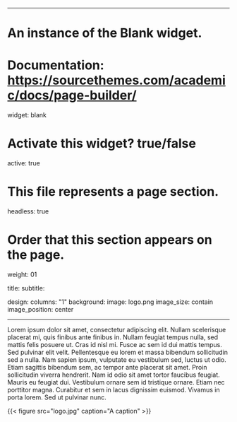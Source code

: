
---
# An instance of the Blank widget.
# Documentation: https://sourcethemes.com/academic/docs/page-builder/
widget: blank

# Activate this widget? true/false
active: true

# This file represents a page section.
headless: true

# Order that this section appears on the page.
weight: 01

title:
subtitle:

design:
 columns: "1"
 background:
  image: logo.png
  image_size: contain
  image_position: center

---

Lorem ipsum dolor sit amet, consectetur adipiscing elit. Nullam scelerisque placerat mi, quis finibus ante finibus in. Nullam feugiat tempus nulla, sed mattis felis posuere ut. Cras id nisl mi. Fusce ac sem id dui mattis tempus. Sed pulvinar elit velit. Pellentesque eu lorem et massa bibendum sollicitudin sed a nulla. Nam sapien ipsum, vulputate eu vestibulum sed, luctus ut odio. Etiam sagittis bibendum sem, ac tempor ante placerat sit amet. Proin sollicitudin viverra hendrerit. Nam id odio sit amet tortor faucibus feugiat. Mauris eu feugiat dui. Vestibulum ornare sem id tristique ornare. Etiam nec porttitor magna. Curabitur et sem in lacus dignissim euismod. Vivamus in porta lorem. Sed ut pulvinar nunc. 

{{< figure src="logo.jpg" caption="A caption" >}}


